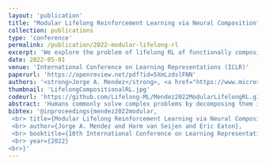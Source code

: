 ```yaml
---
layout: 'publication'
title: "Modular Lifelong Reinforcement Learning via Neural Composition"
collection: publications
type: 'conference'
permalink: /publication/2022-modular-lifelong-rl
excerpt: 'We explore the problem of lifelong RL of functionally compositional knowledge, and develop an algorithm that demonstrates zero-shot and forward transfer, avoidance of forgetting, and backward transfer in discrete 2-D and robotic manipulation domains.'
date: 2022-05-01
venue: 'International Conference on Learning Representations (ICLR)'
paperurl: 'https://openreview.net/pdf?id=5XmLzdslFNN'
authors: '<strong>Jorge A. Mendez</strong>, <a href="https://www.microsoft.com/en-us/research/people/havansei/">Harm van Seijen</a>, <a href="https://seas.upenn.edu/~eeaton/">Eric Eaton</a>'
thumbnail: 'LifelongCompositionalRL.jpg'
codeurl: 'https://github.com/Lifelong-ML/Mendez2022ModularLifelongRL.git'
abstract: 'Humans commonly solve complex problems by decomposing them into easier subproblems and then combining the subproblem solutions. This type of compositional reasoning permits reuse of the subproblem solutions when tackling future tasks that share part of the underlying compositional structure. In a continual or lifelong reinforcement learning (RL) setting, this ability to decompose knowledge into reusable components would enable agents to quickly learn new RL tasks by leveraging accumulated compositional structures. We explore a particular form of composition based on neural modules and present a set of RL problems that intuitively admit compositional solutions. Empirically, we demonstrate that neural composition indeed captures the underlying structure of this space of problems. We further propose a compositional lifelong RL method that leverages accumulated neural components to accelerate the learning of future tasks while retaining performance on previous tasks via off-line RL over replayed experiences.'
bibtex: '@inproceedings{mendez2022modular,
 <br> title={Modular Lifelong Reinforcement Learning via Neural Composition},
 <br> author={Jorge A. Mendez and Harm van Seijen and Eric Eaton},
 <br> booktitle={10th International Conference on Learning Representations (ICLR-22)},
 <br> year={2022}
<br>}'
---
```

